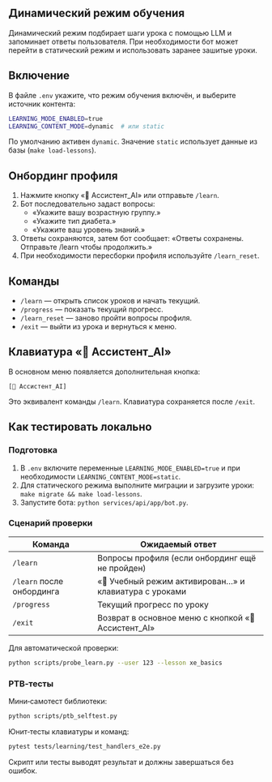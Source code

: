 ## Динамический режим обучения

Динамический режим подбирает шаги урока с помощью LLM и запоминает ответы
пользователя. При необходимости бот может перейти в статический режим и
использовать заранее зашитые уроки.

## Включение

В файле `.env` укажите, что режим обучения включён, и выберите источник
контента:

```bash
LEARNING_MODE_ENABLED=true
LEARNING_CONTENT_MODE=dynamic  # или static
```

По умолчанию активен `dynamic`. Значение `static` использует данные из базы
(`make load-lessons`).

## Онбординг профиля

1. Нажмите кнопку «🤖 Ассистент_AI» или отправьте `/learn`.
2. Бот последовательно задаст вопросы:
   - «Укажите вашу возрастную группу.»
   - «Укажите тип диабета.»
   - «Укажите ваш уровень знаний.»
3. Ответы сохраняются, затем бот сообщает: «Ответы сохранены. Отправьте
   /learn чтобы продолжить.»
4. При необходимости пересборки профиля используйте `/learn_reset`.

## Команды

- `/learn` — открыть список уроков и начать текущий.
- `/progress` — показать текущий прогресс.
- `/learn_reset` — заново пройти вопросы профиля.
- `/exit` — выйти из урока и вернуться к меню.

## Клавиатура «🤖 Ассистент_AI»

В основном меню появляется дополнительная кнопка:

```
[🤖 Ассистент_AI]
```

Это эквивалент команды `/learn`. Клавиатура сохраняется после `/exit`.

## Как тестировать локально

### Подготовка

1. В `.env` включите переменные `LEARNING_MODE_ENABLED=true` и при
   необходимости `LEARNING_CONTENT_MODE=static`.
2. Для статического режима выполните миграции и загрузите уроки:
   `make migrate && make load-lessons`.
3. Запустите бота: `python services/api/app/bot.py`.

### Сценарий проверки

| Команда             | Ожидаемый ответ                                            |
|---------------------|------------------------------------------------------------|
| `/learn`            | Вопросы профиля (если онбординг ещё не пройден)            |
| `/learn` после онбординга | «🤖 Учебный режим активирован…» и клавиатура с уроками |
| `/progress`         | Текущий прогресс по уроку                                  |
| `/exit`             | Возврат в основное меню с кнопкой «🤖 Ассистент_AI»       |

Для автоматической проверки:

```bash
python scripts/probe_learn.py --user 123 --lesson xe_basics
```

### PTB‑тесты

Мини‑самотест библиотеки:

```bash
python scripts/ptb_selftest.py
```

Юнит‑тесты клавиатуры и команд:

```bash
pytest tests/learning/test_handlers_e2e.py
```

Скрипт или тесты выводят результат и должны завершаться без ошибок.

